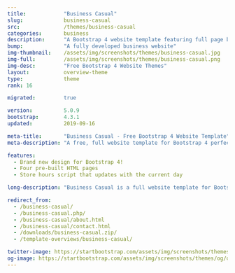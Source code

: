 ```yaml
---
title:            "Business Casual"
slug:             business-casual
src:              /themes/business-casual
categories:       business
description:      "A Bootstrap 4 website template featuring full page background images and other easy to use Bootstrap elements"
bump:             "A fully developed business website"
img-thumbnail:    /assets/img/screenshots/themes/business-casual.jpg
img-full:         /assets/img/screenshots/themes/business-casual.png
img-desc:         "Free Bootstrap 4 Website Themes"
layout:           overview-theme
type:             theme
rank: 16

migrated:         true

version:          5.0.9
bootstrap:        4.3.1
updated:          2019-09-16

meta-title:       "Business Casual - Free Bootstrap 4 Website Template"
meta-description: "A free, full website template for Bootstrap 4 perfect for small businesses. All Start Bootstrap templates are free to use and open source."

features:
  - Brand new design for Bootstrap 4!
  - Four pre-built HTML pages
  - Store hours script that updates with the current day

long-description: "Business Casual is a full website template for Bootstrap 4. It features four different HTML pages and a number of custom style components."

redirect_from:
  - /business-casual/
  - /business-casual.php/
  - /business-casual/about.html
  - /business-casual/contact.html
  - /downloads/business-casual.zip/
  - /template-overviews/business-casual/

twitter-image: https://startbootstrap.com/assets/img/screenshots/themes/twitter/twitter-business-casual.png
og-image: https://startbootstrap.com/assets/img/screenshots/themes/og/og-business-casual.png
---
```

